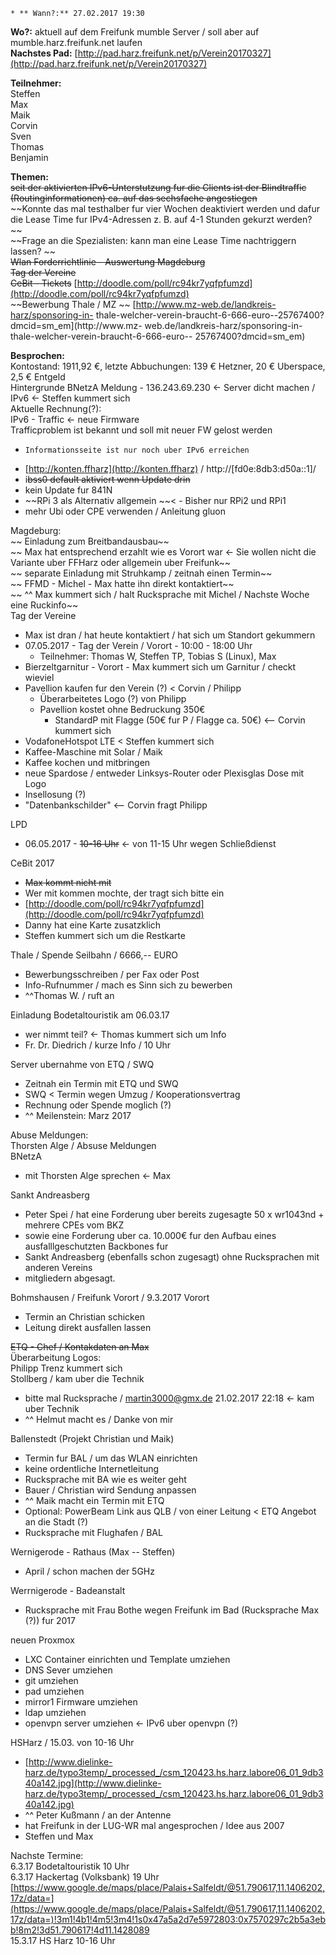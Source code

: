     * ** Wann?:** 27.02.2017 19:30

**Wo?:** aktuell auf dem Freifunk mumble Server / soll aber auf mumble.harz.freifunk.net laufen  
**Nachstes Pad:** [http://pad.harz.freifunk.net/p/Verein20170327](http://pad.harz.freifunk.net/p/Verein20170327)  
  
**Teilnehmer:**  
    Steffen  
    Max  
    Maik  
    Corvin  
    Sven  
    Thomas  
    Benjamin  
  
**Themen:**  
~~seit der aktivierten IPv6-Unterstutzung fur die Clients ist der Blindtraffic
(Routinginformationen) ca. auf das sechsfache angestiegen~~  
~~Konnte das mal testhalber fur vier Wochen deaktiviert werden und dafur die
Lease Time fur IPv4-Adressen z. B. auf 4-1 Stunden gekurzt werden? ~~  
~~Frage an die Spezialisten: kann man eine Lease Time nachtriggern lassen?  ~~  
~~Wlan Forderrichtlinie -  Auswertung Magdeburg~~  
~~Tag der Vereine~~  
~~CeBit - Tickets~~
[http://doodle.com/poll/rc94kr7yqfpfumzd](http://doodle.com/poll/rc94kr7yqfpfumzd)  
~~Bewerbung Thale / MZ ~~ [http://www.mz-web.de/landkreis-harz/sponsoring-in-
thale-welcher-verein-braucht-6-666-euro--25767400?dmcid=sm_em](http://www.mz-
web.de/landkreis-harz/sponsoring-in-thale-welcher-verein-braucht-6-666-euro--
25767400?dmcid=sm_em)  
  
  
**Besprochen:**  
    Kontostand: 1911,92 €, letzte Abbuchungen: 139 € Hetzner, 20 € Uberspace, 2,5 € Entgeld  
    Hintergrunde BNetzA Meldung -  136.243.69.230 &lt;\- Server dicht machen / IPv6 &lt;\- Steffen kummert sich  
    Aktuelle Rechnung(?):  
    IPv6 - Traffic &lt;\- neue Firmware  
    Trafficproblem ist bekannt und soll mit neuer FW gelost werden  

  *     Informationsseite ist nur noch uber IPv6 erreichen
  * [http://konten.ffharz](http://konten.ffharz) / http://[fd0e:8db3:d50a::1]/ 
  * i~~bss0 default aktiviert wenn Update drin~~
  * kein Update fur 841N
  * ~~RPi 3 als Alternativ allgemein ~~&lt; \- Bisher nur RPi2 und RPi1
  * mehr Ubi oder CPE verwenden / Anleitung gluon

Magdeburg:  
~~    Einladung zum Breitbandausbau~~  
~~    Max hat entsprechend erzahlt wie es Vorort war &lt;\- Sie wollen nicht
die Variante uber FFHarz oder allgemein uber Freifunk~~  
~~    separate Einladung mit Struhkamp / zeitnah einen Termin~~  
~~    FFMD - Michel - Max hatte ihn direkt kontaktiert~~  
~~    ^^ Max kummert sich / halt Rucksprache mit Michel / Nachste Woche eine
Ruckinfo~~  
Tag der Vereine  

  * Max ist dran / hat heute kontaktiert / hat sich um Standort gekummern
  * 07.05.2017 - Tag der Verein / Vorort - 10:00 - 18:00 Uhr
      * Teilnehmer: Thomas W, Steffen TP, Tobias S (Linux), Max
  * Bierzeltgarnitur - Vorort - Max kummert sich um Garnitur / checkt wieviel
  * Pavellion kaufen fur den Verein (?) &lt; Corvin / Philipp
    * Überarbeitetes Logo (?) von Philipp
    * Pavellion kostet ohne Bedruckung 350€
      * StandardP mit Flagge (50€ fur P / Flagge ca. 50€) &lt;\-- Corvin kummert sich
  * VodafoneHotspot LTE &lt; Steffen kummert sich
  * Kaffee-Maschine mit Solar / Maik
  * Kaffee kochen und mitbringen
  * neue Spardose / entweder Linksys-Router oder Plexisglas Dose mit Logo
  * Insellosung (?)
  * "Datenbankschilder" &lt;\-- Corvin fragt Philipp

LPD  

  * 06.05.2017 - ~~10-16 Uhr~~ &lt;\- von 11-15 Uhr wegen Schließdienst

CeBit 2017  

  * ~~Max kommt nicht mit~~
  * Wer mit kommen mochte, der tragt sich bitte ein
  * [http://doodle.com/poll/rc94kr7yqfpfumzd](http://doodle.com/poll/rc94kr7yqfpfumzd)
  * Danny hat eine Karte zusatzklich
  * Steffen kummert sich um die Restkarte

Thale / Spende Seilbahn / 6666,-- EURO  

  * Bewerbungsschreiben / per Fax oder Post
  * Info-Rufnummer / mach es Sinn sich zu bewerben
  * ^^Thomas W. / ruft an

Einladung Bodetaltouristik am 06.03.17  

  * wer nimmt teil? &lt;\- Thomas kummert sich um Info
  * Fr. Dr. Diedrich / kurze Info / 10 Uhr

Server ubernahme von ETQ / SWQ  

  * Zeitnah ein Termin mit ETQ und SWQ
  * SWQ &lt; Termin wegen Umzug / Kooperationsvertrag
  * Rechnung oder Spende moglich (?)
  * ^^ Meilenstein: Marz 2017

Abuse Meldungen:  
    Thorsten Alge / Absuse Meldungen  
BNetzA  

  * mit Thorsten Alge sprechen &lt;\- Max

Sankt Andreasberg  

  * Peter Spei / hat eine  Forderung uber bereits zugesagte 50 x wr1043nd + mehrere CPEs vom BKZ 
  * sowie eine Forderung uber ca. 10.000€ fur den Aufbau eines ausfalllgeschutzten Backbones fur 
  * Sankt Andreasberg (ebenfalls schon zugesagt) ohne Rucksprachen mit  anderen Vereins
  * mitgliedern abgesagt. 

Bohmshausen / Freifunk Vorort / 9.3.2017 Vorort  

  * Termin an Christian schicken
  * Leitung direkt ausfallen lassen

~~ETQ - Chef / Kontakdaten an Max~~  
Überarbeitung Logos:  
    Philipp Trenz kummert sich  
Stollberg / kam uber die Technik  

  *  bitte mal Rucksprache / martin3000@gmx.de  21.02.2017 22:18 &lt;\- kam uber Technik
  * ^^ Helmut macht es / Danke von mir

Ballenstedt (Projekt Christian und Maik)  

  * Termin fur BAL / um das WLAN einrichten
  * keine ordentliche Internetleitung
  * Rucksprache mit BA wie es weiter geht
  * Bauer / Christian wird Sendung anpassen
  * ^^ Maik macht ein Termin mit ETQ
  * Optional: PowerBeam Link aus QLB / von einer Leitung &lt; ETQ Angebot an die Stadt (?)
  * Rucksprache mit Flughafen / BAL

Wernigerode - Rathaus (Max -- Steffen)  

  * April / schon machen der 5GHz

Werrnigerode  \- Badeanstalt  

  * Rucksprache mit Frau Bothe wegen Freifunk im Bad (Rucksprache Max (?)) fur 2017

neuen Proxmox  

  * LXC Container einrichten und Template umziehen
  * DNS Sever umziehen
  * git umziehen
  * pad umziehen
  * mirror1 Firmware umziehen
  * ldap umziehen
  * openvpn server umziehen &lt;\- IPv6 uber openvpn (?)

HSHarz / 15.03. von 10-16 Uhr  

  * [http://www.dielinke-harz.de/typo3temp/_processed_/csm_120423.hs.harz.labore06_01_9db340a142.jpg](http://www.dielinke-harz.de/typo3temp/_processed_/csm_120423.hs.harz.labore06_01_9db340a142.jpg)
  * ^^ Peter Kußmann / an der Antenne
  * hat Freifunk in der LUG-WR mal angesprochen / Idee aus 2007
  * Steffen und Max

Nachste Termine:  
    6.3.17 Bodetaltouristik 10 Uhr  
    6.3.17 Hackertag (Volksbank) 19 Uhr [https://www.google.de/maps/place/Palais+Salfeldt/@51.790617,11.1406202,17z/data=](https://www.google.de/maps/place/Palais+Salfeldt/@51.790617,11.1406202,17z/data=)!3m1!4b1!4m5!3m4!1s0x47a5a2d7e5972803:0x7570297c2b5a3ebb!8m2!3d51.790617!4d11.1428089  
    15.3.17 HS Harz 10-16 Uhr  

